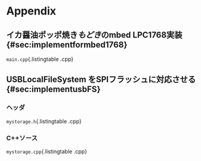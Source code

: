 # Appendix

## イカ醤油ポッポ焼き*もどき*のmbed LPC1768実装 {#sec:implementformbed1768}
`main.cpp`{.listingtable .cpp}

## USBLocalFileSystem をSPIフラッシュに対応させる {#sec:implementusbFS}
### ヘッダ
`mystorage.h`{.listingtable .cpp}

### C++ソース
`mystorage.cpp`{.listingtable .cpp}

<!--
## セカンダリブートローダの設定ファイル
### デバッグ用`ini`ファイル
`bootloader.ini`{.listingtable .ini}

### リンカスクリプト（`sct`ファイル）
`bootloader.sct`{.listingtable .ld}
 -->
